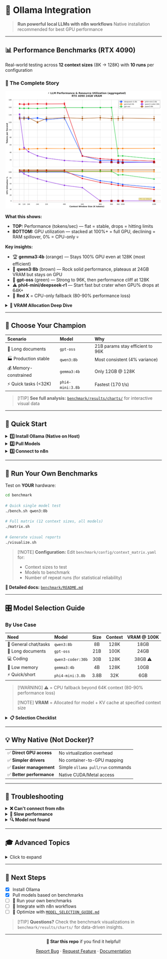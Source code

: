 # 🦙 Ollama Integration

> **Run powerful local LLMs with n8n workflows** Native installation recommended for best GPU performance

______________________________________________________________________

## 📊 Performance Benchmarks (RTX 4090)

Real-world testing across **12 context sizes** (8K → 128K) with **10 runs** per configuration

### 🎯 The Complete Story

![Benchmark Overview](benchmark/results/charts/benchmark.png)

**What this shows:**

- **TOP:** Performance (tokens/sec) — flat = stable, drops = hitting limits
- **BOTTOM:** GPU utilization — stacked at 100%+ = full GPU, declining = RAM spillover, 0% = CPU-only 💀

**Key insights:**

- 🏆 **gemma3:4b** (orange) — Stays 100% GPU even at 128K (most efficient)
- 💪 **qwen3:8b** (brown) — Rock solid performance, plateaus at 24GB VRAM but stays on GPU
- 🎯 **gpt-oss** (green) — Strong to 96K, then performance cliff at 128K
- ⚠️ **phi4-mini/deepseek-r1** — Start fast but crater when GPU% drops at 64K+
- 🔴 **Red X** = CPU-only fallback (80-90% performance loss)

<details>
<summary><b>💾 VRAM Allocation Deep Dive</b></summary>

<br>

![Memory Usage](benchmark/results/charts/memory.png)

**Memory growth patterns:**

- 💚 **gemma3:4b** — Linear growth to 12GB @ 128K (most efficient KV cache)
- ⚠️ **qwen3:8b** — Hits 24GB VRAM ceiling @ 48K, plateaus
- 📊 **gpt-oss** — Steady growth to ~27GB @ 128K
- 🔴 **CPU-only points** — VRAM freed when model offloads completely

> **Note:** Memory = VRAM allocated for model weights + KV cache at specified context size

</details>

______________________________________________________________________

## 🎯 Choose Your Champion

| **Scenario**           | **Model**        | **Why**                          |
| :--------------------- | :--------------- | :------------------------------- |
| 📝 Long documents      | `gpt-oss`        | 21B params stay efficient to 96K |
| 🏭 Production stable   | `qwen3:8b`       | Most consistent (4% variance)    |
| 💰 Memory-constrained  | `gemma3:4b`      | Only 12GB @ 128K                 |
| ⚡ Quick tasks (\<32K) | `phi4-mini:3.8b` | Fastest (170 t/s)                |

> \[!TIP\] **See full analysis:** [`benchmark/results/charts/`](benchmark/results/charts/) for interactive visual data

______________________________________________________________________

## 🚀 Quick Start

<details>
<summary><b>1️⃣ Install Ollama (Native on Host)</b></summary>

<br>

**Linux + NVIDIA:**

```bash
sudo bash scripts/install_ollama_linux_nvidia.sh
sudo bash scripts/tune_env_nvidia.sh
```

**macOS + Apple Silicon:**

```bash
bash scripts/install_ollama_macos_apple_silicon.sh
bash scripts/tune_env_macos.sh
```

</details>

<details>
<summary><b>2️⃣ Pull Models</b></summary>

<br>

```bash
# 🏆 Most stable all-rounder
ollama pull qwen3:8b

# 🎯 Best for long context + capability
ollama pull gpt-oss

# 💚 Most memory efficient
ollama pull gemma3:4b

# ⚡ Fastest for short tasks
ollama pull phi4-mini:3.8b
```

</details>

<details>
<summary><b>3️⃣ Connect to n8n</b></summary>

<br>

Ollama runs on host at `localhost:11434` n8n containers access via `host.docker.internal:11434`

**HTTP Request Node:**

```json
{
  "url": "http://host.docker.internal:11434/api/generate",
  "method": "POST",
  "body": {
    "model": "qwen3:8b",
    "prompt": "{{$json.prompt}}",
    "stream": false
  }
}
```

**AI Agent Node:** Use the 'Ollama Chat Model' node directly ✨

</details>

______________________________________________________________________

## 🔬 Run Your Own Benchmarks

Test on **YOUR** hardware:

```bash
cd benchmark

# Quick single model test
./bench.sh qwen3:8b

# Full matrix (12 context sizes, all models)
./matrix.sh

# Generate visual reports
./visualize.sh
```

> \[!NOTE\] **Configuration:** Edit `benchmark/config/context_matrix.yaml` for:
>
> - Context sizes to test
> - Models to benchmark
> - Number of repeat runs (for statistical reliability)

**📖 Detailed docs:** [`benchmark/README.md`](benchmark/README.md)

______________________________________________________________________

## 🎛️ Model Selection Guide

### By Use Case

| **Need**              | **Model**         | **Size** | **Context** | **VRAM @ 100K** |
| :-------------------- | :---------------- | :------: | :---------: | :-------------: |
| 💬 General chat/tasks | `qwen3:8b`        |    8B    |    128K     |      18GB       |
| 📄 Long documents     | `gpt-oss`         |   21B    |    100K     |      24GB       |
| 💻 Coding             | `qwen3-coder:30b` |   30B    |    128K     |     38GB ⚠️     |
| 💚 Low memory         | `gemma3:4b`       |    4B    |    128K     |      10GB       |
| ⚡ Quick/short        | `phi4-mini:3.8b`  |   3.8B   |     32K     |       6GB       |

> \[!WARNING\] ⚠️ = CPU fallback beyond 64K context (80-90% performance loss)
>
> \[!NOTE\] **VRAM** = Allocated for model + KV cache at specified context size

<details>
<summary><b>📋 Selection Checklist</b></summary>

<br>

1. ✅ **Define constraints:** VRAM available, context length needed
2. 📊 **Check benchmarks:** Performance at your target context size
3. 🧪 **Test locally:** Use your actual prompts and workload
4. 📈 **Monitor resources:** GPU utilization, memory usage

**Detailed guide:** [`MODEL_SELECTION_GUIDE.md`](MODEL_SELECTION_GUIDE.md)

</details>

______________________________________________________________________

## 💡 Why Native (Not Docker)?

<table>
<tr>
<td>✅ <b>Direct GPU access</b></td>
<td>No virtualization overhead</td>
</tr>
<tr>
<td>✅ <b>Simpler drivers</b></td>
<td>No container-to-GPU mapping</td>
</tr>
<tr>
<td>✅ <b>Easier management</b></td>
<td>Simple <code>ollama pull/run</code> commands</td>
</tr>
<tr>
<td>✅ <b>Better performance</b></td>
<td>Native CUDA/Metal access</td>
</tr>
</table>

______________________________________________________________________

## 🔧 Troubleshooting

<details>
<summary><b>❌ Can't connect from n8n</b></summary>

<br>

```bash
# Check Ollama is running
curl http://localhost:11434/api/tags

# Use host.docker.internal from containers
# Or use LAN IP: http://192.168.1.x:11434
```

</details>

<details>
<summary><b>🐌 Slow performance</b></summary>

<br>

- Check GPU usage: `nvtop` (NVIDIA) or Activity Monitor (Mac)
- Verify tuning: `echo $OLLAMA_FLASH_ATTENTION` should be `1`
- Try smaller model or lower context size

</details>

<details>
<summary><b>🔍 Model not found</b></summary>

<br>

```bash
ollama list              # Check installed
ollama pull <model>      # Install missing model
```

</details>

______________________________________________________________________

## 🎓 Advanced Topics

<details>
<summary>Click to expand</summary>

<br>

- **🛠️ Custom Models:** Place Modelfiles in [`modelfiles/`](modelfiles/)
- **⚙️ Performance Tuning:** Environment variables in tuning scripts
- **📊 Benchmark Deep Dive:** [`benchmark/config/README.md`](benchmark/config/README.md)

</details>

______________________________________________________________________

## 📍 Next Steps

- [x] Install Ollama
- [x] Pull models based on benchmarks
- [ ] 🔬 Run your own benchmarks
- [ ] 🔗 Integrate with n8n workflows
- [ ] 📖 Optimize with [`MODEL_SELECTION_GUIDE.md`](MODEL_SELECTION_GUIDE.md)

> \[!TIP\] **Questions?** Check the benchmark visualizations in `benchmark/results/charts/` for data-driven insights.

______________________________________________________________________

<div align="center">

**🌟 Star this repo** if you find it helpful!

[Report Bug](../../issues) · [Request Feature](../../issues) · [Documentation](benchmark/)

</div>
